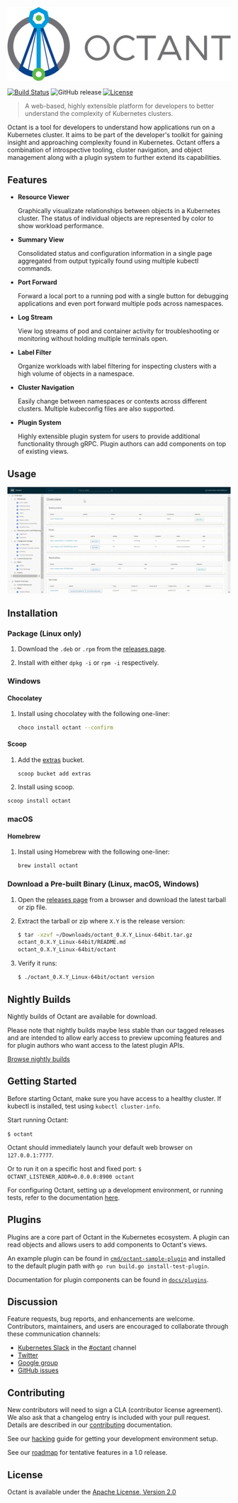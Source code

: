 ![Logo][octant-logo]

[![Build Status](https://cloud.drone.io/api/badges/vmware-tanzu/octant/status.svg)](https://cloud.drone.io/vmware-tanzu/octant)
![GitHub release](https://img.shields.io/github/release/vmware-tanzu/octant.svg)
[![License](https://img.shields.io/badge/License-Apache%202.0-blue.svg)](https://opensource.org/licenses/Apache-2.0)

> A web-based, highly extensible platform for developers to better understand the complexity of Kubernetes clusters.

Octant is a tool for developers to understand how applications run on a Kubernetes cluster. It aims to be part of the developer's toolkit for gaining insight and approaching complexity found in Kubernetes. Octant offers a combination of introspective tooling, cluster navigation, and object management along with a plugin system to further extend its capabilities.

## Features

* **Resource Viewer**

    Graphically visualizate relationships between objects in a Kubernetes cluster. The status of individual objects are represented by color to show workload performance.

* **Summary View**

    Consolidated status and configuration information in a single page aggregated from output typically found using multiple kubectl commands.

* **Port Forward**

    Forward a local port to a running pod with a single button for debugging applications and even port forward multiple pods across namespaces.
 
* **Log Stream**

    View log streams of pod and container activity for troubleshooting or monitoring without holding multiple terminals open.

* **Label Filter**

    Organize workloads with label filtering for inspecting clusters with a high volume of objects in a namespace.

* **Cluster Navigation**

   Easily change between namespaces or contexts across different clusters. Multiple kubeconfig files are also supported.

 * **Plugin System**

   Highly extensible plugin system for users to provide additional functionality through gRPC. Plugin authors can add components on top of existing views.

## Usage

![Octant demo](site/docs/master/octant-demo.gif)

## Installation

### Package (Linux only)

1. Download the `.deb` or `.rpm` from the [releases page](https://github.com/vmware-tanzu/octant/releases).

2. Install with either `dpkg -i` or `rpm -i` respectively.

###  Windows

#### Chocolatey

1. Install using chocolatey with the following one-liner:

   ```sh
   choco install octant --confirm
   ```

#### Scoop

1. Add the [extras](https://github.com/lukesampson/scoop-extras) bucket.

   ```sh
   scoop bucket add extras
   ```

 2. Install using scoop.

   ```sh
   scoop install octant
   ```

### macOS

#### Homebrew

1. Install using Homebrew with the following one-liner:

   ```sh
   brew install octant
   ```

### Download a Pre-built Binary (Linux, macOS, Windows)

1. Open the [releases page](https://github.com/vmware-tanzu/octant/releases) from a browser and download the latest tarball or zip file.

2. Extract the tarball or zip where `X.Y` is the release version:

    ```sh
    $ tar -xzvf ~/Downloads/octant_0.X.Y_Linux-64bit.tar.gz
    octant_0.X.Y_Linux-64bit/README.md
    octant_0.X.Y_Linux-64bit/octant
    ```

3. Verify it runs:

    ```sh
    $ ./octant_0.X.Y_Linux-64bit/octant version
    ```

## Nightly Builds

Nightly builds of Octant are available for download.

Please note that nightly builds maybe less stable than our tagged releases and are intended to allow early access to
preview upcoming features and for plugin authors who want access to the latest plugin APIs.

[Browse nightly builds](https://console.cloud.google.com/storage/browser/octant-nightlies)

## Getting Started

Before starting Octant, make sure you have access to a healthy cluster. If kubectl is installed, test using `kubectl cluster-info`.

Start running Octant:

`$ octant`

Octant should immediately launch your default web browser on `127.0.0.1:7777`.

Or to run it on a specific host and fixed port:
`$ OCTANT_LISTENER_ADDR=0.0.0.0:8900 octant`

For configuring Octant, setting up a development environment, or running tests, refer to the documentation [here](site/docs/master/getting-started.md).

## Plugins

Plugins are a core part of Octant in the Kubernetes ecosystem. A plugin can read objects and allows users to add components to Octant's views.

An example plugin can be found in [`cmd/octant-sample-plugin`](cmd/octant-sample-plugin) and installed to the default plugin path with `go run build.go install-test-plugin`.

Documentation for plugin components can be found in [`docs/plugins`](docs/plugins).

## Discussion

Feature requests, bug reports, and enhancements are welcome. Contributors, maintainers, and users are encouraged to collaborate through these communication channels:

 - [Kubernetes Slack](http://slack.k8s.io/) in the [#octant](https://kubernetes.slack.com/app_redirect?channel=CM37M9FCG) channel
 - [Twitter](https://twitter.com/projectoctant)
 - [Google group](https://groups.google.com/forum/#!forum/project-octant/)
 - [GitHub issues](https://github.com/vmware-tanzu/octant/issues)

## Contributing

New contributors will need to sign a CLA (contributor license agreement). We also ask that a changelog entry is included with your pull request. Details are described in our [contributing](CONTRIBUTING.md) documentation.

See our [hacking](HACKING.md) guide for getting your development environment setup.

See our [roadmap](ROADMAP.md) for tentative features in a 1.0 release.

## License

Octant is available under the [Apache License, Version 2.0](LICENSE)

[octant-logo]: /site/docs/master/octant-logo.png
